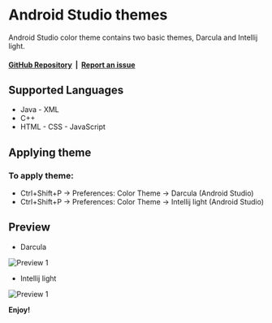 # Android Studio themes

Android Studio color theme contains two basic themes, Darcula and Intellij light.

#### [GitHub Repository](https://github.com/DevShayan/android-studio-color-theme)&nbsp;&nbsp;|&nbsp;&nbsp;[Report an issue](https://github.com/DevShayan/android-studio-color-theme/issues)

## Supported Languages
* Java - XML
* C++
* HTML - CSS - JavaScript

## Applying theme

### To apply theme:
* Ctrl+Shift+P -> Preferences: Color Theme -> Darcula (Android Studio)
* Ctrl+Shift+P -> Preferences: Color Theme -> Intellij light (Android Studio)

## Preview

* Darcula

![Preview 1](preview/preview_darcula.png)

* Intellij light

![Preview 1](preview/preview_intellij_light.png)

**Enjoy!**
